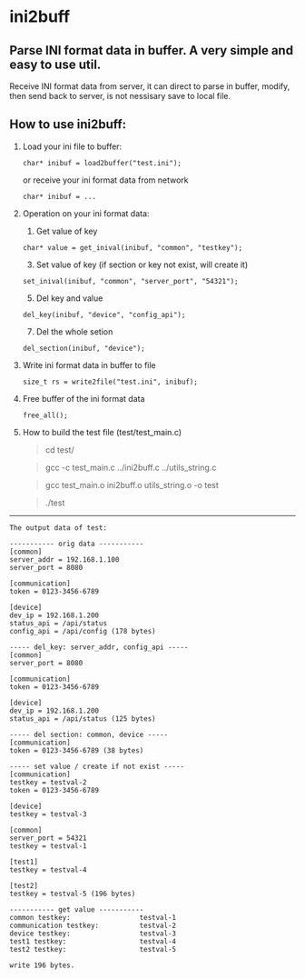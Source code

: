 # ini2buff
## Parse INI format data in buffer. A very simple and easy to use util.

Receive INI format data from server, it can direct to parse in buffer, modify, then send back to server, is not nessisary save to local file.

## How to use ini2buff:

1. Load your ini file to buffer:

	`char* inibuf = load2buffer("test.ini");`

	or receive your ini format data from network

	`char* inibuf = ...`

2. Operation on your ini format data:

	1) Get value of key

	  `char* value = get_inival(inibuf, "common", "testkey");`

	3) Set value of key (if section or key not exist, will create it)

	  `set_inival(inibuf, "common", "server_port", "54321");`

	5) Del key and value

	  `del_key(inibuf, "device", "config_api");`

	7) Del the whole setion

	  `del_section(inibuf, "device");`

3. Write ini format data in buffer to file
   
	`size_t rs = write2file("test.ini", inibuf);  `

4. Free buffer of the ini format data
   
	`free_all();`

5. How to build the test file (test/test_main.c)
	> cd test/
 
	> gcc -c test_main.c ../ini2buff.c ../utils_string.c
 
	> gcc test_main.o ini2buff.o utils_string.o -o test
 
	> ./test

 ------------------------------
	The output data of test:

	----------- orig data -----------
	[common]
	server_addr = 192.168.1.100
	server_port = 8080

	[communication]
	token = 0123-3456-6789

	[device]
	dev_ip = 192.168.1.200
	status_api = /api/status
	config_api = /api/config (178 bytes)

	----- del_key: server_addr, config_api -----
	[common]
	server_port = 8080

	[communication]
	token = 0123-3456-6789

	[device]
	dev_ip = 192.168.1.200
	status_api = /api/status (125 bytes)

	----- del section: common, device -----
	[communication]
	token = 0123-3456-6789 (38 bytes)

	----- set value / create if not exist -----
	[communication]
	testkey = testval-2
	token = 0123-3456-6789

	[device]
	testkey = testval-3

	[common]
	server_port = 54321
	testkey = testval-1

	[test1]
	testkey = testval-4

	[test2]
	testkey = testval-5 (196 bytes)

	----------- get value -----------
	common testkey:                 testval-1
	communication testkey:          testval-2
	device testkey:                 testval-3
	test1 testkey:                  testval-4
	test2 testkey:                  testval-5
	
	write 196 bytes.
